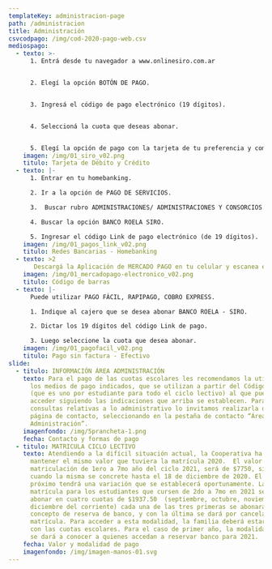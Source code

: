 ```yaml
---
templateKey: administracion-page
path: /administracion
title: Administración
csvcodpago: /img/cod-2020-pago-web.csv
mediospago:
  - texto: >-
      1. Entrá desde tu navegador a www.onlinesiro.com.ar


      2. Elegí la opción BOTÓN DE PAGO. 


      3. Ingresá el código de pago electrónico (19 dígitos).


      4. Seleccioná la cuota que deseas abonar.


      5. Elegí la opción de pago con la tarjeta de tu preferencia y completá con los datos.  
    imagen: /img/01_siro_v02.png
    titulo: Tarjeta de Débito y Crédito
  - texto: |-
      1. Entrar en tu homebanking.

      2. Ir a la opción de PAGO DE SERVICIOS.

      3.  Buscar rubro ADMINISTRACIONES/ ADMINISTRACIONES Y CONSORCIOS.

      4. Buscar la opción BANCO ROELA SIRO.

      5. Ingresar el código Link de pago electrónico (de 19 dígitos).
    imagen: /img/01_pagos_link_v02.png
    titulo: Redes Bancarias - Homebanking
  - texto: >2
       Descargá la Aplicación de MERCADO PAGO en tu celular y escanea el código de barras del cupón de pago (los cupones se envían automáticamente por mail a principio de mes).
    imagen: /img/01_mercadopago-electronico_v02.png
    titulo: Código de barras
  - texto: |-
      Puede utilizar PAGO FÁCIL, RAPIPAGO, COBRO EXPRESS. 

      1. Indique al cajero que se desea abonar BANCO ROELA - SIRO.

      2. Dictar los 19 dígitos del código Link de pago.

      3. Luego seleccione la cuota que desea abonar.
    imagen: /img/01_pagofacil_v02.png
    titulo: Pago sin factura - Efectivo
slide:
  - titulo: INFORMACIÓN ÁREA ADMINISTRACIÓN
    texto: Para el pago de las cuotas escolares les recomendamos la utilización de
      los medios de pago indicados, que se utilizan a partir del Código de Pago
      (que es uno por estudiante para todo el ciclo lectivo) al que pueden
      acceder siguiendo las indicaciones que arriba se establecen. Para
      consultas relativas a lo administrativo lo invitamos realizarla desde la
      página de contacto, seleccionando en la pestaña de contacto “Área
      Administración”.
    imagenfondo: /img/5prancheta-1.png
    fecha: Contacto y formas de pago
  - titulo: MATRICULA CICLO LECTIVO
    texto: Atendiendo a la difícil situación actual, la Cooperativa ha decidido
      mantener el mismo valor que tuviera la matrícula 2020.  El valor de la
      matriculación de 1ero a 7mo año del ciclo 2021, será de $7750, siempre y
      cuando la misma se concrete hasta el 18 de diciembre de 2020. El año
      próximo tendrá una variación que se establecerá oportunamente. La
      matrícula para los estudiantes que cursen de 2do a 7mo en 2021 se podrá
      abonar en cuatro cuotas de $1937.50  (septiembre, octubre, noviembre y
      diciembre del corriente) cada una de las tres primeras se abonará en
      concepto de reserva de banco, y con la última se dará por cancelada la
      matrícula. Para acceder a esta modalidad, la familia deberá estar al día
      con las cuotas escolares. Para el caso de primer año, la modalidad de pago
      se dará a conocer a quienes accedan a reservar banco para 2021.
    fecha: Valor y modalidad de pago
    imagenfondo: /img/imagen-manos-01.svg
---
```

